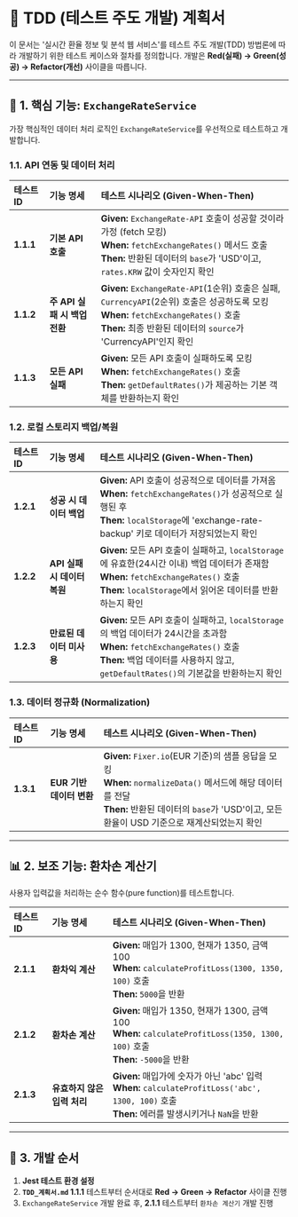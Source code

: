 # 🧪 TDD (테스트 주도 개발) 계획서

이 문서는 '실시간 환율 정보 및 분석 웹 서비스'를 테스트 주도 개발(TDD) 방법론에 따라 개발하기 위한 테스트 케이스와 절차를 정의합니다. 개발은 **Red(실패) -> Green(성공) -> Refactor(개선)** 사이클을 따릅니다.

---

## 🎯 1. 핵심 기능: `ExchangeRateService`

가장 핵심적인 데이터 처리 로직인 `ExchangeRateService`를 우선적으로 테스트하고 개발합니다.

### 1.1. API 연동 및 데이터 처리

| 테스트 ID | 기능 명세 | 테스트 시나리오 (Given-When-Then) |
| :--- | :--- | :--- |
| **1.1.1** | **기본 API 호출** | **Given:** `ExchangeRate-API` 호출이 성공할 것이라 가정 (fetch 모킹)<br>**When:** `fetchExchangeRates()` 메서드 호출<br>**Then:** 반환된 데이터의 `base`가 'USD'이고, `rates.KRW` 값이 숫자인지 확인 |
| **1.1.2** | **주 API 실패 시 백업 전환** | **Given:** `ExchangeRate-API`(1순위) 호출은 실패, `CurrencyAPI`(2순위) 호출은 성공하도록 모킹<br>**When:** `fetchExchangeRates()` 호출<br>**Then:** 최종 반환된 데이터의 `source`가 'CurrencyAPI'인지 확인 |
| **1.1.3** | **모든 API 실패** | **Given:** 모든 API 호출이 실패하도록 모킹<br>**When:** `fetchExchangeRates()` 호출<br>**Then:** `getDefaultRates()`가 제공하는 기본 객체를 반환하는지 확인 |

### 1.2. 로컬 스토리지 백업/복원

| 테스트 ID | 기능 명세 | 테스트 시나리오 (Given-When-Then) |
| :--- | :--- | :--- |
| **1.2.1** | **성공 시 데이터 백업** | **Given:** API 호출이 성공적으로 데이터를 가져옴<br>**When:** `fetchExchangeRates()`가 성공적으로 실행된 후<br>**Then:** `localStorage`에 'exchange-rate-backup' 키로 데이터가 저장되었는지 확인 |
| **1.2.2** | **API 실패 시 데이터 복원** | **Given:** 모든 API 호출이 실패하고, `localStorage`에 유효한(24시간 이내) 백업 데이터가 존재함<br>**When:** `fetchExchangeRates()` 호출<br>**Then:** `localStorage`에서 읽어온 데이터를 반환하는지 확인 |
| **1.2.3** | **만료된 데이터 미사용** | **Given:** 모든 API 호출이 실패하고, `localStorage`의 백업 데이터가 24시간을 초과함<br>**When:** `fetchExchangeRates()` 호출<br>**Then:** 백업 데이터를 사용하지 않고, `getDefaultRates()`의 기본값을 반환하는지 확인 |

### 1.3. 데이터 정규화 (Normalization)

| 테스트 ID | 기능 명세 | 테스트 시나리오 (Given-When-Then) |
| :--- | :--- | :--- |
| **1.3.1** | **EUR 기반 데이터 변환** | **Given:** `Fixer.io`(EUR 기준)의 샘플 응답을 모킹<br>**When:** `normalizeData()` 메서드에 해당 데이터를 전달<br>**Then:** 반환된 데이터의 `base`가 'USD'이고, 모든 환율이 USD 기준으로 재계산되었는지 확인 |

---

## 📊 2. 보조 기능: 환차손 계산기

사용자 입력값을 처리하는 순수 함수(pure function)를 테스트합니다.

| 테스트 ID | 기능 명세 | 테스트 시나리오 (Given-When-Then) |
| :--- | :--- | :--- |
| **2.1.1** | **환차익 계산** | **Given:** 매입가 1300, 현재가 1350, 금액 100<br>**When:** `calculateProfitLoss(1300, 1350, 100)` 호출<br>**Then:** `5000`을 반환 |
| **2.1.2** | **환차손 계산** | **Given:** 매입가 1350, 현재가 1300, 금액 100<br>**When:** `calculateProfitLoss(1350, 1300, 100)` 호출<br>**Then:** `-5000`을 반환 |
| **2.1.3** | **유효하지 않은 입력 처리** | **Given:** 매입가에 숫자가 아닌 'abc' 입력<br>**When:** `calculateProfitLoss('abc', 1300, 100)` 호출<br>**Then:** 에러를 발생시키거나 `NaN`을 반환 |

---

## 🚀 3. 개발 순서

1. **Jest 테스트 환경 설정**
2. **`TDD_계획서.md` 1.1.1** 테스트부터 순서대로 **Red -> Green -> Refactor** 사이클 진행
3. `ExchangeRateService` 개발 완료 후, **2.1.1** 테스트부터 `환차손 계산기` 개발 진행
